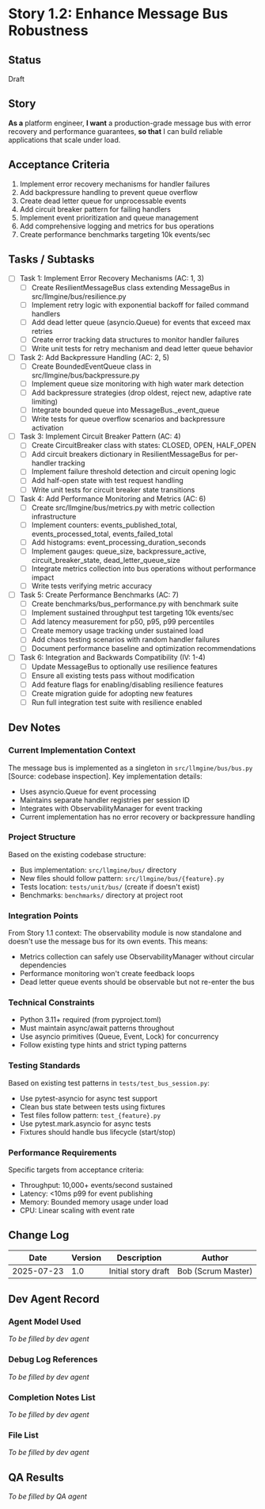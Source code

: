 # Story 1.2: Enhance Message Bus Robustness

## Status
Draft

## Story
**As a** platform engineer,
**I want** a production-grade message bus with error recovery and performance guarantees,
**so that** I can build reliable applications that scale under load.

## Acceptance Criteria
1. Implement error recovery mechanisms for handler failures
2. Add backpressure handling to prevent queue overflow
3. Create dead letter queue for unprocessable events
4. Add circuit breaker pattern for failing handlers
5. Implement event prioritization and queue management
6. Add comprehensive logging and metrics for bus operations
7. Create performance benchmarks targeting 10k events/sec

## Tasks / Subtasks
- [ ] Task 1: Implement Error Recovery Mechanisms (AC: 1, 3)
  - [ ] Create ResilientMessageBus class extending MessageBus in src/llmgine/bus/resilience.py
  - [ ] Implement retry logic with exponential backoff for failed command handlers
  - [ ] Add dead letter queue (asyncio.Queue) for events that exceed max retries
  - [ ] Create error tracking data structures to monitor handler failures
  - [ ] Write unit tests for retry mechanism and dead letter queue behavior
- [ ] Task 2: Add Backpressure Handling (AC: 2, 5)
  - [ ] Create BoundedEventQueue class in src/llmgine/bus/backpressure.py
  - [ ] Implement queue size monitoring with high water mark detection
  - [ ] Add backpressure strategies (drop oldest, reject new, adaptive rate limiting)
  - [ ] Integrate bounded queue into MessageBus._event_queue
  - [ ] Write tests for queue overflow scenarios and backpressure activation
- [ ] Task 3: Implement Circuit Breaker Pattern (AC: 4)
  - [ ] Create CircuitBreaker class with states: CLOSED, OPEN, HALF_OPEN
  - [ ] Add circuit breakers dictionary in ResilientMessageBus for per-handler tracking
  - [ ] Implement failure threshold detection and circuit opening logic
  - [ ] Add half-open state with test request handling
  - [ ] Write unit tests for circuit breaker state transitions
- [ ] Task 4: Add Performance Monitoring and Metrics (AC: 6)
  - [ ] Create src/llmgine/bus/metrics.py with metric collection infrastructure
  - [ ] Implement counters: events_published_total, events_processed_total, events_failed_total
  - [ ] Add histograms: event_processing_duration_seconds
  - [ ] Implement gauges: queue_size, backpressure_active, circuit_breaker_state, dead_letter_queue_size
  - [ ] Integrate metrics collection into bus operations without performance impact
  - [ ] Write tests verifying metric accuracy
- [ ] Task 5: Create Performance Benchmarks (AC: 7)
  - [ ] Create benchmarks/bus_performance.py with benchmark suite
  - [ ] Implement sustained throughput test targeting 10k events/sec
  - [ ] Add latency measurement for p50, p95, p99 percentiles
  - [ ] Create memory usage tracking under sustained load
  - [ ] Add chaos testing scenarios with random handler failures
  - [ ] Document performance baseline and optimization recommendations
- [ ] Task 6: Integration and Backwards Compatibility (IV: 1-4)
  - [ ] Update MessageBus to optionally use resilience features
  - [ ] Ensure all existing tests pass without modification
  - [ ] Add feature flags for enabling/disabling resilience features
  - [ ] Create migration guide for adopting new features
  - [ ] Run full integration test suite with resilience enabled

## Dev Notes

### Current Implementation Context
The message bus is implemented as a singleton in `src/llmgine/bus/bus.py` [Source: codebase inspection]. Key implementation details:
- Uses asyncio.Queue for event processing
- Maintains separate handler registries per session ID
- Integrates with ObservabilityManager for event tracking
- Current implementation has no error recovery or backpressure handling

### Project Structure
Based on the existing codebase structure:
- Bus implementation: `src/llmgine/bus/` directory
- New files should follow pattern: `src/llmgine/bus/{feature}.py`
- Tests location: `tests/unit/bus/` (create if doesn't exist)
- Benchmarks: `benchmarks/` directory at project root

### Integration Points
From Story 1.1 context: The observability module is now standalone and doesn't use the message bus for its own events. This means:
- Metrics collection can safely use ObservabilityManager without circular dependencies
- Performance monitoring won't create feedback loops
- Dead letter queue events should be observable but not re-enter the bus

### Technical Constraints
- Python 3.11+ required (from pyproject.toml)
- Must maintain async/await patterns throughout
- Use asyncio primitives (Queue, Event, Lock) for concurrency
- Follow existing type hints and strict typing patterns

### Testing Standards
Based on existing test patterns in `tests/test_bus_session.py`:
- Use pytest-asyncio for async test support
- Clean bus state between tests using fixtures
- Test files follow pattern: `test_{feature}.py`
- Use pytest.mark.asyncio for async tests
- Fixtures should handle bus lifecycle (start/stop)

### Performance Requirements
Specific targets from acceptance criteria:
- Throughput: 10,000+ events/second sustained
- Latency: <10ms p99 for event publishing
- Memory: Bounded memory usage under load
- CPU: Linear scaling with event rate

## Change Log
| Date | Version | Description | Author |
|------|---------|-------------|--------|
| 2025-07-23 | 1.0 | Initial story draft | Bob (Scrum Master) |

## Dev Agent Record
### Agent Model Used
_To be filled by dev agent_

### Debug Log References
_To be filled by dev agent_

### Completion Notes List
_To be filled by dev agent_

### File List
_To be filled by dev agent_

## QA Results
_To be filled by QA agent_